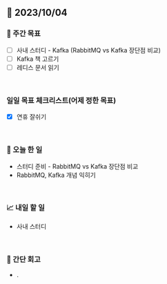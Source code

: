 ## 📅 2023/10/04


### 👏 주간 목표

- [ ] 사내 스터디 - Kafka (RabbitMQ vs Kafka 장단점 비교)
- [ ] Kafka 책 고르기
- [ ] 레디스 문서 읽기

<br/>

### 일일 목표 체크리스트(어제 정한 목표)
 
- [x] 연휴 잘쉬기  
  
<br/>

### 💯 오늘 한 일

- 스터디 준비 - RabbitMQ vs Kafka 장단점 비교
- RabbitMQ, Kafka 개념 익히기

<br/>

### 📈 내일 할 일

- 사내 스터디

<br/>

### 🤔 간단 회고

- . 
 
